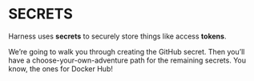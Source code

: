 
# SECRETS


Harness uses **secrets** to securely store things like access **tokens**. 
  
We’re going to walk you through creating the GitHub secret. Then you’ll have a choose-your-own-adventure path for the remaining secrets. You know, the ones for Docker Hub!
